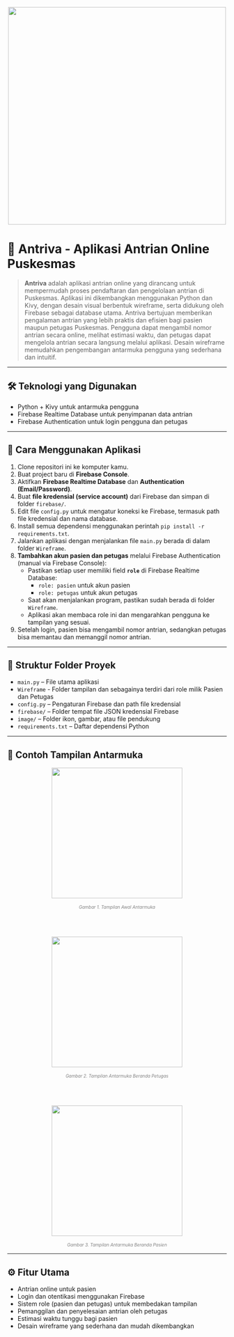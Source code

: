 <p align="center"><img src="https://imgur.com/j2bst78.png" width="500"></p>

# 🏥 Antriva - Aplikasi Antrian Online Puskesmas

> **Antriva** adalah aplikasi antrian online yang dirancang untuk mempermudah proses pendaftaran dan pengelolaan antrian di Puskesmas. Aplikasi ini dikembangkan menggunakan Python dan Kivy, dengan desain visual berbentuk wireframe, serta didukung oleh Firebase sebagai database utama. Antriva bertujuan memberikan pengalaman antrian yang lebih praktis dan efisien bagi pasien maupun petugas Puskesmas. Pengguna dapat mengambil nomor antrian secara online, melihat estimasi waktu, dan petugas dapat mengelola antrian secara langsung melalui aplikasi. Desain wireframe memudahkan pengembangan antarmuka pengguna yang sederhana dan intuitif.

---

## 🛠 Teknologi yang Digunakan

- Python + Kivy untuk antarmuka pengguna  
- Firebase Realtime Database untuk penyimpanan data antrian  
- Firebase Authentication untuk login pengguna dan petugas  

---

## 📌 Cara Menggunakan Aplikasi

1. Clone repositori ini ke komputer kamu.  
2. Buat project baru di **Firebase Console**.  
3. Aktifkan **Firebase Realtime Database** dan **Authentication (Email/Password)**.  
4. Buat **file kredensial (service account)** dari Firebase dan simpan di folder `firebase/`.  
5. Edit file `config.py` untuk mengatur koneksi ke Firebase, termasuk path file kredensial dan nama database.  
6. Install semua dependensi menggunakan perintah `pip install -r requirements.txt`.  
7. Jalankan aplikasi dengan menjalankan file `main.py` berada di dalam folder `Wireframe`.  
8. **Tambahkan akun pasien dan petugas** melalui Firebase Authentication (manual via Firebase Console):  
   - Pastikan setiap user memiliki field **`role`** di Firebase Realtime Database:  
     - `role: pasien` untuk akun pasien  
     - `role: petugas` untuk akun petugas
   - Saat akan menjalankan program, pastikan sudah berada di folder `Wireframe`.
   - Aplikasi akan membaca role ini dan mengarahkan pengguna ke tampilan yang sesuai.  
9. Setelah login, pasien bisa mengambil nomor antrian, sedangkan petugas bisa memantau dan memanggil nomor antrian.

---

## 📂 Struktur Folder Proyek

- `main.py` – File utama aplikasi
- `Wireframe` - Folder tampilan dan sebagainya terdiri dari role milik Pasien dan Petugas
- `config.py` – Pengaturan Firebase dan path file kredensial  
- `firebase/` – Folder tempat file JSON kredensial Firebase  
- `image/` – Folder ikon, gambar, atau file pendukung  
- `requirements.txt` – Daftar dependensi Python  

---

## 📲 Contoh Tampilan Antarmuka

<p align="center"><img src="https://imgur.com/CDyCXhR.png" width="300"></p>
<p align="center" style="font-size:10px; color:gray;">
<em> Gambar 1. Tampilan Awal Antarmuka </em>
</p>

<br><br>

<p align="center"><img src="https://imgur.com/YBp4Hf1.png" width="300"></p>
<p align="center" style="font-size:10px; color:gray;">
<em> Gambar 2. Tampilan Antarmuka Beranda Petugas </em>
</p>

<br><br>

<p align="center"><img src="https://imgur.com/MrlKjFf.png" width="300"></p>
<p align="center" style="font-size:10px; color:gray;">
<em> Gambar 3. Tampilan Antarmuka Beranda Pasien </em>
</p>

---

## ⚙️ Fitur Utama

- Antrian online untuk pasien  
- Login dan otentikasi menggunakan Firebase  
- Sistem role (pasien dan petugas) untuk membedakan tampilan  
- Pemanggilan dan penyelesaian antrian oleh petugas  
- Estimasi waktu tunggu bagi pasien  
- Desain wireframe yang sederhana dan mudah dikembangkan  

